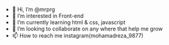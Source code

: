 - 👋 Hi, I’m @mrprg
- 👀 I’m interested in Front-end 
- 🌱 I’m currently learning html & css, javascript
- 💞️ I’m looking to collaborate on any where that help me grow
- 📫 How to reach me instagram(mohamadreza_9877)

<!---
mrprg/mrprg is a ✨ special ✨ repository because its `README.md` (this file) appears on your GitHub profile.
You can click the Preview link to take a look at your changes.
--->
